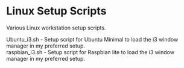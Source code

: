 # Linux Setup Scripts
Various Linux workstation setup scripts.

Ubuntu_i3.sh - Setup script for Ubuntu Minimal to load the i3 window manager in my preferred setup.  
raspbian_i3.sh - Setup script for Raspbian lite to load the i3 window manager in my preferred setup.
